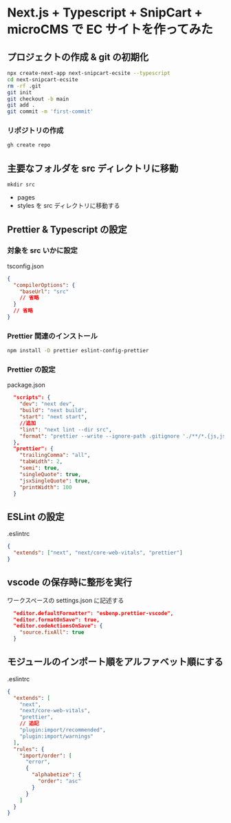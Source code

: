 # Next.js + Typescript + SnipCart + microCMS で EC サイトを作ってみた

## プロジェクトの作成 & git の初期化

```bash
npx create-next-app next-snipcart-ecsite --typescript
cd next-snipcart-ecsite
rm -rf .git
git init
git checkout -b main
git add .
git commit -m 'first-commit'
```

### リポジトリの作成

```bash
gh create repo
```

## 主要なフォルダを src ディレクトリに移動

```
mkdir src
```

- pages
- styles
  を src ディレクトリに移動する

## Prettier & Typescript の設定

### 対象を src いかに設定

tsconfig.json

```json
{
  "compilerOptions": {
    "baseUrl": "src"
    // 省略
  }
  // 省略
}
```

### Prettier 関連のインストール

```bash
npm install -D prettier eslint-config-prettier
```

### Prettier の設定

package.json

```json
  "scripts": {
    "dev": "next dev",
    "build": "next build",
    "start": "next start",
    //追加
    "lint": "next lint --dir src",
    "format": "prettier --write --ignore-path .gitignore './**/*.{js,jsx,ts,tsx,json,css}'"
  },
  "prettier": {
    "trailingComma": "all",
    "tabWidth": 2,
    "semi": true,
    "singleQuote": true,
    "jsxSingleQuote": true,
    "printWidth": 100
  }
```

## ESLint の設定

.eslintrc

```json
{
  "extends": ["next", "next/core-web-vitals", "prettier"]
}
```

## vscode の保存時に整形を実行

ワークスペースの settings.json に記述する

```json
  "editor.defaultFormatter": "esbenp.prettier-vscode",
  "editor.formatOnSave": true,
  "editor.codeActionsOnSave": {
    "source.fixAll": true
  }
```

## モジュールのインポート順をアルファベット順にする

.eslintrc

```json
{
  "extends": [
    "next",
    "next/core-web-vitals",
    "prettier",
    // 追記
    "plugin:import/recommended",
    "plugin:import/warnings"
  ],
  "rules": {
    "import/order": [
      "error",
      {
        "alphabetize": {
          "order": "asc"
        }
      }
    ]
  }
}
```
